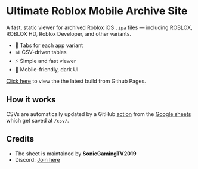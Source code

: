 # Ultimate Roblox Mobile Archive Site

A fast, static viewer for archived Roblox iOS `.ipa` files — including ROBLOX, ROBLOX HD, Roblox Developer, and other variants.

- 📁 Tabs for each app variant
- 📊 CSV-driven tables
- ⚡ Simple and fast viewer
- 🌙 Mobile-friendly, dark UI

[Click here](https://yakov5776.github.io/ultimaterobloxmobilearchive/) to view the the latest build from Github Pages.

## How it works

CSVs are automatically updated by a GitHub [action](/.github/workflows/update-csv.yml) from the [Google sheets](https://docs.google.com/spreadsheets/d/1qAN8Eh4iPjO1aECiO1tclTXTLKfCka3StReywLJ3A58/) which get saved at `/csv/`.

## Credits

- The sheet is maintained by **SonicGamingTV2019**  
- Discord: [Join here](https://discord.gg/H2aVU4hDMh)
